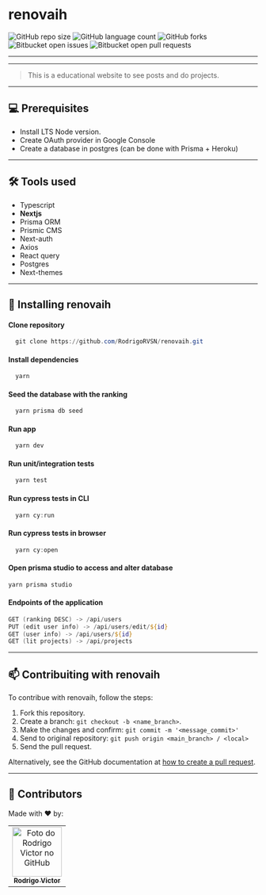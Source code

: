 # renovaih

<!--- https://shields.io --->

![GitHub repo size](https://img.shields.io/github/repo-size/rodrigorvsn/renovaih?style=for-the-badge)
![GitHub language count](https://img.shields.io/github/languages/count/rodrigorvsn/renovaih?style=for-the-badge)
![GitHub forks](https://img.shields.io/github/forks/rodrigorvsn/renovaih?style=for-the-badge)
![Bitbucket open issues](https://img.shields.io/bitbucket/issues/rodrigorvsn/renovaih?style=for-the-badge)
![Bitbucket open pull requests](https://img.shields.io/bitbucket/pr-raw/rodrigorvsn/renovaih?style=for-the-badge)

___
<!--- #################### mudar badges #################### --->





<!--- #################### mudar imagem exemplo #################### --->
___
> This is a educational website to see posts and do projects.
___
## 💻 Prerequisites

- Install LTS Node version.
- Create OAuth provider in Google Console
- Create a database in postgres (can be done with Prisma + Heroku)

<!--- #################### mudar pré-requisitos  ####################--->
___
## 🛠 Tools used

- Typescript
- <b>Nextjs</b>
- Prisma ORM
- Prismic CMS
- Next-auth
- Axios
- React query
- Postgres
- Next-themes

<!--- #################### mudar ferramentas #################### --->

___

## 🚀 Installing renovaih

#### Clone repository

```powershell
  git clone https://github.com/RodrigoRVSN/renovaih.git
```

#### Install dependencies

```powershell
  yarn
```

#### Seed the database with the ranking

```powershell
  yarn prisma db seed
```

#### Run app

```powershell
  yarn dev
```

#### Run unit/integration tests

```powershell
  yarn test
```

#### Run cypress tests in CLI

```powershell
  yarn cy:run
```

#### Run cypress tests in browser

```powershell
  yarn cy:open
```

#### Open prisma studio to access and alter database

```powershell
yarn prisma studio
```

#### Endpoints of the application

```powershell
GET (ranking DESC) -> /api/users
PUT (edit user info) -> /api/users/edit/${id}
GET (user info) -> /api/users/${id}
GET (lit projects) -> /api/projects
```

___

## 📫 Contribuiting with renovaih

To contribue with renovaih, follow the steps:

1. Fork this repository.
2. Create a branch: `git checkout -b <name_branch>`.
3. Make the changes and confirm: `git commit -m '<message_commit>'`
4. Send to original repository: `git push origin <main_branch> / <local>`
5. Send the pull request.

Alternatively, see the GitHub documentation at [how to create a pull request](https://help.github.com/en/github/collaborating-with-issues-and-pull-requests/creating-a-pull-request).
___
## 🤝 Contributors

Made with ❤️ by:

<table>
  <tr>
    <td align="center">
      <a href="#">
        <img src="https://github.com/rodrigorvsn.png" width="100px;" alt="Foto do Rodrigo Victor no GitHub"/><br>
        <sub>
          <b>Rodrigo Victor</b>
        </sub>
      </a>
    </td>
  </tr>
</table>


